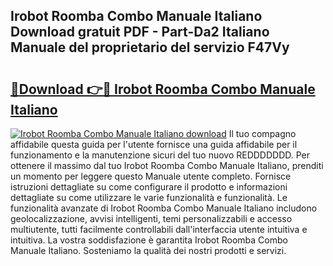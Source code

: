 ## Irobot Roomba Combo Manuale Italiano Download gratuit PDF - Part-Da2 Italiano Manuale del proprietario del servizio F47Vy

# <h2><a href="http://dfddpv.blite.top/?on=Irobot+Roomba+Combo+Manuale+Italiano">🔗Download 👉🔴 Irobot Roomba Combo Manuale Italiano</a></h2>

[![Irobot Roomba Combo Manuale Italiano download](https://i.imgur.com/lujVjoI.png)](http://dfddpv.blite.top/?on=Irobot+Roomba+Combo+Manuale+Italiano)
Il tuo compagno affidabile questa guida per l'utente fornisce una guida affidabile per il funzionamento e la manutenzione sicuri del tuo nuovo REDDDDDDD. Per ottenere il massimo dal tuo Irobot Roomba Combo Manuale Italiano, prenditi un momento per leggere questo Manuale utente completo. Fornisce istruzioni dettagliate su come configurare il prodotto e informazioni dettagliate su come utilizzare le varie funzionalità e funzionalità. Le funzionalità avanzate di Irobot Roomba Combo Manuale Italiano includono geolocalizzazione, avvisi intelligenti, temi personalizzabili e accesso multiutente, tutti facilmente controllabili dall'interfaccia utente intuitiva e intuitiva. La vostra soddisfazione è garantita Irobot Roomba Combo Manuale Italiano. Sosteniamo la qualità dei nostri prodotti e servizi.
